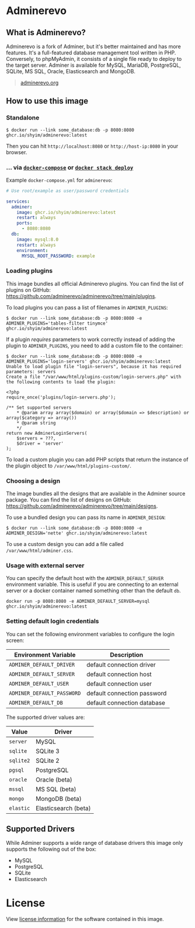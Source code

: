 # Adminerevo

## What is Adminerevo?

Adminerevo is a fork of Adminer, but it's better maintained and has more features. It's a full-featured database management tool written in PHP. Conversely, to phpMyAdmin, it consists of a single file ready to deploy to the target server. Adminer is available for MySQL, MariaDB, PostgreSQL, SQLite, MS SQL, Oracle, Elasticsearch and MongoDB.

> [adminerevo.org](https://docs.adminerevo.org/)

## How to use this image

### Standalone

```console
$ docker run --link some_database:db -p 8080:8080 ghcr.io/shyim/adminerevo:latest
```

Then you can hit `http://localhost:8080` or `http://host-ip:8080` in your browser.

### ... via [`docker-compose`](https://github.com/docker/compose) or [`docker stack deploy`](https://docs.docker.com/engine/reference/commandline/stack_deploy/)

Example `docker-compose.yml` for `adminerevo`:

```yaml
# Use root/example as user/password credentials

services:
  adminer:
    image: ghcr.io/shyim/adminerevo:latest
    restart: always
    ports:
      - 8080:8080
  db:
    image: mysql:8.0
    restart: always
    environment:
      MYSQL_ROOT_PASSWORD: example
```

### Loading plugins

This image bundles all official Adminerevo plugins. You can find the list of plugins on GitHub: https://github.com/adminerevo/adminerevo/tree/main/plugins.

To load plugins you can pass a list of filenames in `ADMINER_PLUGINS`:

```console
$ docker run --link some_database:db -p 8080:8080 -e ADMINER_PLUGINS='tables-filter tinymce' ghcr.io/shyim/adminerevo:latest
```

If a plugin *requires* parameters to work correctly instead of adding the plugin to `ADMINER_PLUGINS`, you need to add a custom file to the container:

```console
$ docker run --link some_database:db -p 8080:8080 -e ADMINER_PLUGINS='login-servers' ghcr.io/shyim/adminerevo:latest
Unable to load plugin file "login-servers", because it has required parameters: servers
Create a file "/var/www/html/plugins-custom/login-servers.php" with the following contents to load the plugin:

<?php
require_once('plugins/login-servers.php');

/** Set supported servers
    * @param array array($domain) or array($domain => $description) or array($category => array())
    * @param string
    */
return new AdminerLoginServers(
    $servers = ???,
    $driver = 'server'
);
```

To load a custom plugin you can add PHP scripts that return the instance of the plugin object to `/var/www/html/plugins-custom/`.

### Choosing a design

The image bundles all the designs that are available in the Adminer source package. You can find the list of designs on GitHub: https://github.com/adminerevo/adminerevo/tree/main/designs.

To use a bundled design you can pass its name in `ADMINER_DESIGN`:

```console
$ docker run --link some_database:db -p 8080:8080 -e ADMINER_DESIGN='nette' ghcr.io/shyim/adminerevo:latest
```

To use a custom design you can add a file called `/var/www/html/adminer.css`.

### Usage with external server

You can specify the default host with the `ADMINER_DEFAULT_SERVER` environment variable. This is useful if you are connecting to an external server or a docker container named something other than the default `db`.

```console
docker run -p 8080:8080 -e ADMINER_DEFAULT_SERVER=mysql ghcr.io/shyim/adminerevo:latest
```

### Setting default login credentials

You can set the following environment variables to configure the login screen:

| Environment Variable | Description |
| -------------------- | ----------- |
| `ADMINER_DEFAULT_DRIVER` | default connection driver | 
| `ADMINER_DEFAULT_SERVER` | default connection host |
| `ADMINER_DEFAULT_USER` | default connection user |
| `ADMINER_DEFAULT_PASSWORD` | default connection password |
| `ADMINER_DEFAULT_DB` | default connection database |

The supported driver values are:

| Value | Driver |
| ----- | ------ |
| `server` | MySQL |
| `sqlite` | SQLite 3 |
| `sqlite2` | SQLite 2 |
| `pgsql` | PostgreSQL |
| `oracle` | Oracle (beta) |
| `mssql` | MS SQL (beta) |
| `mongo` | MongoDB (beta) |
| `elastic` | Elasticsearch (beta) |

## Supported Drivers

While Adminer supports a wide range of database drivers this image only supports the following out of the box:

-	MySQL
-	PostgreSQL
-	SQLite
-	Elasticsearch

# License

View [license information](https://github.com/adminerevo/adminerevo/blob/main/LICENSE) for the software contained in this image.
